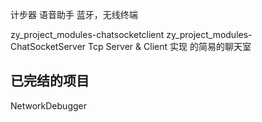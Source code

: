 计步器
语音助手
蓝牙，无线终端

zy_project_modules-chatsocketclient
zy_project_modules-ChatSocketServer
Tcp Server & Client 实现 的简易的聊天室

## 已完结的项目
NetworkDebugger 



